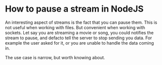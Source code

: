 # How to pause a stream in NodeJS

An interesting aspect of streams is the fact that you can pause them. This is not useful when working with files. But convenient when working with sockets. Let say you are streaming a movie or song, you could notifies the stream to pause, and defacto tell the server to stop sending you data. For example the user asked for it, or you are unable to handle the data coming in.

The use case is narrow, but worth knowing about.